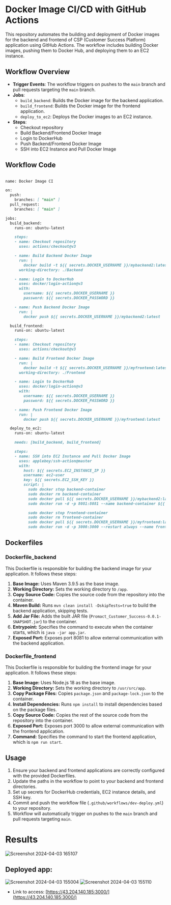 # Docker Image CI/CD with GitHub Actions

This repository automates the building and deployment of Docker images for the backend and frontend of CSP (Customer Success Platform) application using GitHub Actions. The workflow includes building Docker images, pushing them to Docker Hub, and deploying them to an EC2 instance.

## Workflow Overview

- **Trigger Events**: The workflow triggers on pushes to the `main` branch and pull requests targeting the `main` branch.
- **Jobs**:
  - `build_backend`: Builds the Docker image for the backend application.
  - `build_frontend`: Builds the Docker image for the frontend application.
  - `deploy_to_ec2`: Deploys the Docker images to an EC2 instance.
- **Steps**:
  - Checkout repository
  - Build Backend/Frontend Docker Image
  - Login to DockerHub
  - Push Backend/Frontend Docker Image
  - SSH into EC2 Instance and Pull Docker Image

## Workflow Code
```markdown

name: Docker Image CI

on:
  push:
    branches: [ "main" ]
  pull_request:
    branches: [ "main" ]

jobs:
  build_backend:
    runs-on: ubuntu-latest  

    steps:
    - name: Checkout repository
      uses: actions/checkout@v3

    - name: Build Backend Docker Image
      run: |
        docker build -t ${{ secrets.DOCKER_USERNAME }}/mybackend2:latest -f Dockerfile_backend .
      working-directory: ./Backend

    - name: Login to DockerHub
      uses: docker/login-action@v3
      with:
        username: ${{ secrets.DOCKER_USERNAME }}
        password: ${{ secrets.DOCKER_PASSWORD }}

    - name: Push Backend Docker Image
      run: |
        docker push ${{ secrets.DOCKER_USERNAME }}/mybackend2:latest

  build_frontend:
    runs-on: ubuntu-latest

    steps:
    - name: Checkout repository
      uses: actions/checkout@v3

    - name: Build Frontend Docker Image
      run: |
        docker build -t ${{ secrets.DOCKER_USERNAME }}/myfrontend:latest -f Dockerfile_frontend .
      working-directory: ./Frontend  

    - name: Login to DockerHub
      uses: docker/login-action@v3
      with:
        username: ${{ secrets.DOCKER_USERNAME }}
        password: ${{ secrets.DOCKER_PASSWORD }}

    - name: Push Frontend Docker Image
      run: |
        docker push ${{ secrets.DOCKER_USERNAME }}/myfrontend:latest

  deploy_to_ec2:
    runs-on: ubuntu-latest

    needs: [build_backend, build_frontend]

    steps:
    - name: SSH into EC2 Instance and Pull Docker Image
      uses: appleboy/ssh-action@master
      with:
        host: ${{ secrets.EC2_INSTANCE_IP }}
        username: ec2-user
        key: ${{ secrets.EC2_SSH_KEY }}
        script: |
          sudo docker stop backend-container
          sudo docker rm backend-container
          sudo docker pull ${{ secrets.DOCKER_USERNAME }}/mybackend2:latest
          sudo docker run -d -p 8081:8081 --name backend-container ${{ secrets.DOCKER_USERNAME }}/mybackend2:latest

          sudo docker stop frontend-container
          sudo docker rm frontend-container
          sudo docker pull ${{ secrets.DOCKER_USERNAME }}/myfrontend:latest
          sudo docker run -d -p 3000:3000 --restart always --name frontend-container ${{ secrets.DOCKER_USERNAME }}/myfrontend:latest
```

## Dockerfiles

### Dockerfile_backend

This Dockerfile is responsible for building the backend image for your application. It follows these steps:
1. **Base Image:** Uses Maven 3.9.5 as the base image.
2. **Working Directory:** Sets the working directory to `/app`.
3. **Copy Source Code:** Copies the source code from the repository into the container.
4. **Maven Build:** Runs `mvn clean install -DskipTests=true` to build the backend application, skipping tests.
5. **Add Jar File:** Adds the built JAR file (`Promact_Customer_Success-0.0.1-SNAPSHOT.jar`) to the container.
6. **Entrypoint:** Specifies the command to execute when the container starts, which is `java -jar app.jar`.
7. **Exposed Port:** Exposes port 8081 to allow external communication with the backend application.

### Dockerfile_frontend

This Dockerfile is responsible for building the frontend image for your application. It follows these steps:
1. **Base Image:** Uses Node.js 18 as the base image.
2. **Working Directory:** Sets the working directory to `/usr/src/app`.
3. **Copy Package Files:** Copies `package.json` and `package-lock.json` to the container.
4. **Install Dependencies:** Runs `npm install` to install dependencies based on the package files.
5. **Copy Source Code:** Copies the rest of the source code from the repository into the container.
6. **Exposed Port:** Exposes port 3000 to allow external communication with the frontend application.
7. **Command:** Specifies the command to start the frontend application, which is `npm run start`.

## Usage

1. Ensure your backend and frontend applications are correctly configured with the provided Dockerfiles.
2. Update the paths in the workflow to point to your backend and frontend directories.
3. Set up secrets for DockerHub credentials, EC2 instance details, and SSH key.
4. Commit and push the workflow file (`.github/workflows/dev-deploy.yml`) to your repository.
5. Workflow will automatically trigger on pushes to the `main` branch and pull requests targeting `main`.

# Results

![Screenshot 2024-04-03 165107](https://github.com/adityajha28/GitHub-Actions-Assignment-2/assets/127980079/9607e8db-52a2-423b-a911-dbf7225d8406)

## Deployed app:

![Screenshot 2024-04-03 155004](https://github.com/adityajha28/GitHub-Actions-Assignment-2/assets/127980079/d13d8fc9-6568-42c0-ac94-b6517885c701)
![Screenshot 2024-04-03 155110](https://github.com/adityajha28/GitHub-Actions-Assignment-2/assets/127980079/4d4b9e86-a394-46bc-8995-8735641ca701)

- Link to access: [https://43.204.140.185:3000/](https://43.204.140.185:3000/)



